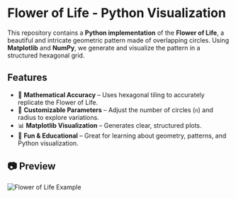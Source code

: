 # Flower of Life - Python Visualization  

This repository contains a **Python implementation** of the **Flower of Life**, a beautiful and intricate geometric pattern made of overlapping circles. Using **Matplotlib** and **NumPy**, we generate and visualize the pattern in a structured hexagonal grid.

## Features  
- 📏 **Mathematical Accuracy** – Uses hexagonal tiling to accurately replicate the Flower of Life.  
- 🎨 **Customizable Parameters** – Adjust the number of circles (`n`) and radius to explore variations.  
- 📊 **Matplotlib Visualization** – Generates clear, structured plots.  
- 🚀 **Fun & Educational** – Great for learning about geometry, patterns, and Python visualization.  

## 📷 Preview  
![Flower of Life Example]([https://your-image-link.com](https://github.com/MonteiroOscar98/flower-of-life/blob/main/floweroflife.png))
